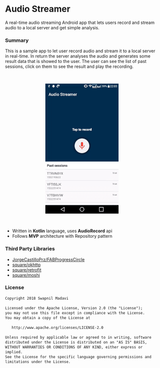 # Audio Streamer
A real-time audio streaming Android app that lets users record and stream audio to a local server and get simple analysis.

### Summary

This is a sample app to let user record audio and stream it to a local server in real-time. 
In return the server analyses the audio and generates some result data that is showed to the user. 
The user can see the list of past sessions, click on them to see the result and play the recording.</br>
</br>
</br>

<p align="center">
  <img src="art/audio_streamer.gif" alt="Audio Streamer" />
</p>

</br>

* Written in **Kotlin** language, uses **AudioRecord** api
* Follows **MVP** architecture with Repository pattern

### Third Party Libraries
* [JorgeCastilloPrz/FABProgressCircle](https://github.com/JorgeCastilloPrz/FABProgressCircle)
* [square/okhttp](https://github.com/square/okhttp)
* [square/retrofit](https://github.com/square/retrofit)
* [square/moshi](https://github.com/square/moshi)

### License

    Copyright 2018 Swapnil Madavi

    Licensed under the Apache License, Version 2.0 (the "License");
    you may not use this file except in compliance with the License.
    You may obtain a copy of the License at

       http://www.apache.org/licenses/LICENSE-2.0

    Unless required by applicable law or agreed to in writing, software
    distributed under the License is distributed on an "AS IS" BASIS,
    WITHOUT WARRANTIES OR CONDITIONS OF ANY KIND, either express or implied.
    See the License for the specific language governing permissions and
    limitations under the License.

